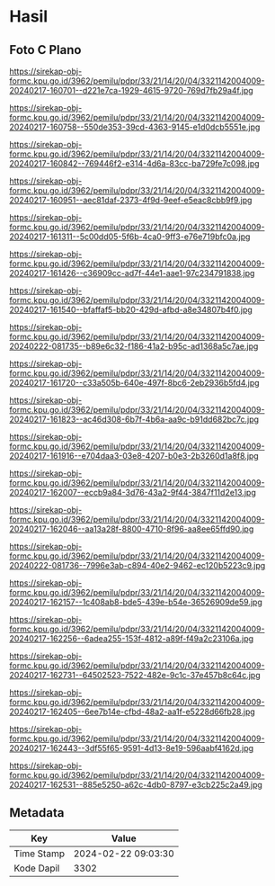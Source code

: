 # Hasil

## Foto C Plano

https://sirekap-obj-formc.kpu.go.id/3962/pemilu/pdpr/33/21/14/20/04/3321142004009-20240217-160701--d221e7ca-1929-4615-9720-769d7fb29a4f.jpg

https://sirekap-obj-formc.kpu.go.id/3962/pemilu/pdpr/33/21/14/20/04/3321142004009-20240217-160758--550de353-39cd-4363-9145-e1d0dcb5551e.jpg

https://sirekap-obj-formc.kpu.go.id/3962/pemilu/pdpr/33/21/14/20/04/3321142004009-20240217-160842--769446f2-e314-4d6a-83cc-ba729fe7c098.jpg

https://sirekap-obj-formc.kpu.go.id/3962/pemilu/pdpr/33/21/14/20/04/3321142004009-20240217-160951--aec81daf-2373-4f9d-9eef-e5eac8cbb9f9.jpg

https://sirekap-obj-formc.kpu.go.id/3962/pemilu/pdpr/33/21/14/20/04/3321142004009-20240217-161311--5c00dd05-5f6b-4ca0-9ff3-e76e719bfc0a.jpg

https://sirekap-obj-formc.kpu.go.id/3962/pemilu/pdpr/33/21/14/20/04/3321142004009-20240217-161426--c36909cc-ad7f-44e1-aae1-97c234791838.jpg

https://sirekap-obj-formc.kpu.go.id/3962/pemilu/pdpr/33/21/14/20/04/3321142004009-20240217-161540--bfaffaf5-bb20-429d-afbd-a8e34807b4f0.jpg

https://sirekap-obj-formc.kpu.go.id/3962/pemilu/pdpr/33/21/14/20/04/3321142004009-20240222-081735--b89e6c32-f186-41a2-b95c-ad1368a5c7ae.jpg

https://sirekap-obj-formc.kpu.go.id/3962/pemilu/pdpr/33/21/14/20/04/3321142004009-20240217-161720--c33a505b-640e-497f-8bc6-2eb2936b5fd4.jpg

https://sirekap-obj-formc.kpu.go.id/3962/pemilu/pdpr/33/21/14/20/04/3321142004009-20240217-161823--ac46d308-6b7f-4b6a-aa9c-b91dd682bc7c.jpg

https://sirekap-obj-formc.kpu.go.id/3962/pemilu/pdpr/33/21/14/20/04/3321142004009-20240217-161916--e704daa3-03e8-4207-b0e3-2b3260d1a8f8.jpg

https://sirekap-obj-formc.kpu.go.id/3962/pemilu/pdpr/33/21/14/20/04/3321142004009-20240217-162007--eccb9a84-3d76-43a2-9f44-3847f11d2e13.jpg

https://sirekap-obj-formc.kpu.go.id/3962/pemilu/pdpr/33/21/14/20/04/3321142004009-20240217-162046--aa13a28f-8800-4710-8f96-aa8ee65ffd90.jpg

https://sirekap-obj-formc.kpu.go.id/3962/pemilu/pdpr/33/21/14/20/04/3321142004009-20240222-081736--7996e3ab-c894-40e2-9462-ec120b5223c9.jpg

https://sirekap-obj-formc.kpu.go.id/3962/pemilu/pdpr/33/21/14/20/04/3321142004009-20240217-162157--1c408ab8-bde5-439e-b54e-36526909de59.jpg

https://sirekap-obj-formc.kpu.go.id/3962/pemilu/pdpr/33/21/14/20/04/3321142004009-20240217-162256--6adea255-153f-4812-a89f-f49a2c23106a.jpg

https://sirekap-obj-formc.kpu.go.id/3962/pemilu/pdpr/33/21/14/20/04/3321142004009-20240217-162731--64502523-7522-482e-9c1c-37e457b8c64c.jpg

https://sirekap-obj-formc.kpu.go.id/3962/pemilu/pdpr/33/21/14/20/04/3321142004009-20240217-162405--6ee7b14e-cfbd-48a2-aa1f-e5228d66fb28.jpg

https://sirekap-obj-formc.kpu.go.id/3962/pemilu/pdpr/33/21/14/20/04/3321142004009-20240217-162443--3df55f65-9591-4d13-8e19-596aabf4162d.jpg

https://sirekap-obj-formc.kpu.go.id/3962/pemilu/pdpr/33/21/14/20/04/3321142004009-20240217-162531--885e5250-a62c-4db0-8797-e3cb225c2a49.jpg


## Metadata

| Key        | Value               |
| ---------- | ------------------- |
| Time Stamp | 2024-02-22 09:03:30 |
| Kode Dapil | 3302                |



